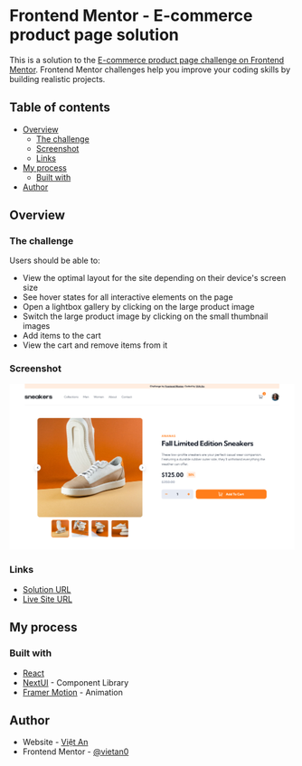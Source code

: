 # Frontend Mentor - E-commerce product page solution

This is a solution to the [E-commerce product page challenge on Frontend Mentor](https://www.frontendmentor.io/challenges/ecommerce-product-page-UPsZ9MJp6). Frontend Mentor challenges help you improve your coding skills by building realistic projects.

## Table of contents

- [Overview](#overview)
  - [The challenge](#the-challenge)
  - [Screenshot](#screenshot)
  - [Links](#links)
- [My process](#my-process)
  - [Built with](#built-with)
- [Author](#author)

## Overview

### The challenge

Users should be able to:

- View the optimal layout for the site depending on their device's screen size
- See hover states for all interactive elements on the page
- Open a lightbox gallery by clicking on the large product image
- Switch the large product image by clicking on the small thumbnail images
- Add items to the cart
- View the cart and remove items from it

### Screenshot

![](./screenshot.jpg)

### Links

- [Solution URL](https://www.frontendmentor.io/solutions/ecommerce-product-page-using-react-nextui-framer-motion-RQqQFJiJIo)
- [Live Site URL](https://fm-e-commerce-product-page-vietan0.netlify.app/)

## My process

### Built with

- [React](https://reactjs.org/)
- [NextUI](https://nextui.org/) - Component Library
- [Framer Motion](https://www.framer.com/motion/) - Animation

## Author

- Website - [Việt An](https://github.com/vietan0)
- Frontend Mentor - [@vietan0](https://www.frontendmentor.io/profile/vietan0)
